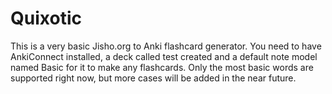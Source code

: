 # Quixotic

This is a very basic Jisho.org to Anki flashcard generator. 
You need to have AnkiConnect installed, a deck called test created 
and a default note model named Basic for it to make any flashcards.
Only the most basic words are supported right now, but more cases 
will be added in the near future.
